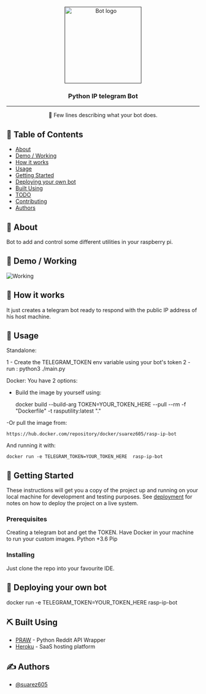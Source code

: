 <p align="center">
  <a href="" rel="noopener">
 <img width=200px height=200px src="https://i.imgur.com/FxL5qM0.jpg" alt="Bot logo"></a>
</p>

<h3 align="center">Python IP telegram Bot</h3>

<div align="center">

</div>

---

<p align="center"> 🤖 Few lines describing what your bot does.
    <br> 
</p>

## 📝 Table of Contents

- [About](#about)
- [Demo / Working](#demo)
- [How it works](#working)
- [Usage](#usage)
- [Getting Started](#getting_started)
- [Deploying your own bot](#deployment)
- [Built Using](#built_using)
- [TODO](../TODO.md)
- [Contributing](../CONTRIBUTING.md)
- [Authors](#authors)

## 🧐 About <a name = "about"></a>

Bot to add and control some different utilities in your raspberry pi.

## 🎥 Demo / Working <a name = "demo"></a>

![Working](https://media.giphy.com/media/20NLMBm0BkUOwNljwv/giphy.gif)

## 💭 How it works <a name = "working"></a>

It just creates a telegram bot ready to respond with the public IP address of his host machine.


## 🎈 Usage <a name = "usage"></a>

Standalone:

  1 - Create the TELEGRAM_TOKEN env variable using your bot's token
  2 - run : python3 ./main.py

Docker:
  You have 2 options:
  - Build the image by yourself using:
    
    docker build --build-arg TOKEN=YOUR_TOKEN_HERE --pull --rm -f "Dockerfile" -t rasputility:latest "."

  -Or pull the image from:

    https://hub.docker.com/repository/docker/suarez605/rasp-ip-bot

  And running it with:
  
    docker run -e TELEGRAM_TOKEN=YOUR_TOKEN_HERE  rasp-ip-bot


## 🏁 Getting Started <a name = "getting_started"></a>

These instructions will get you a copy of the project up and running on your local machine for development and testing purposes. See [deployment](#deployment) for notes on how to deploy the project on a live system.

### Prerequisites

  Creating a telegram bot and get the TOKEN.
  Have Docker in your machine to run your custom images.
  Python +3.6
  Pip

### Installing

Just clone the repo into your favourite IDE.

## 🚀 Deploying your own bot <a name = "deployment"></a>

docker run -e TELEGRAM_TOKEN=YOUR_TOKEN_HERE  rasp-ip-bot

## ⛏️ Built Using <a name = "built_using"></a>

- [PRAW](https://praw.readthedocs.io/en/latest/) - Python Reddit API Wrapper
- [Heroku](https://www.heroku.com/) - SaaS hosting platform

## ✍️ Authors <a name = "authors"></a>

- [@suarez605](https://github.com/suarez605)
